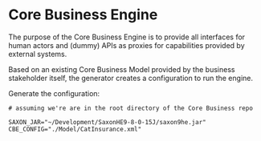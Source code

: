 # Core Business Engine
The purpose of the Core Business Engine is to provide all interfaces for human actors and (dummy) APIs as proxies for capabilities provided by external systems.

Based on an existing Core Business Model provided by the business stakeholder itself, the generator creates a configuration to run  the engine.

Generate the configuration:

```
# assuming we're are in the root directory of the Core Business repo

SAXON_JAR="~/Development/SaxonHE9-8-0-15J/saxon9he.jar"
CBE_CONFIG="./Model/CatInsurance.xml"

```